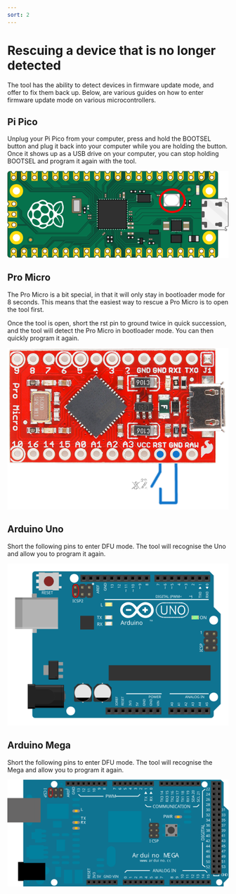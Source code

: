 ```yaml
---
sort: 2
---
```

# Rescuing a device that is no longer detected
The tool has the ability to detect devices in firmware update mode, and offer to fix them back up. Below, are various guides on how to enter firmware update mode on various microcontrollers.

## Pi Pico
Unplug your Pi Pico from your computer, press and hold the BOOTSEL button and plug it back into your computer while you are holding the button. Once it shows up as a USB drive on your computer, you can stop holding BOOTSEL and program it again with the tool.

[![Pi Pico BOOTSEL](/assets/images/pico-bootsel.png)](/assets/images/pico-bootsel.png)

## Pro Micro 
The Pro Micro is a bit special, in that it will only stay in bootloader mode for 8 seconds. This means that the easiest way to rescue a Pro Micro is to open the tool first.

Once the tool is open, short the rst pin to ground twice in quick succession, and the tool will detect the Pro Micro in bootloader mode. You can then quickly program it again.

[![Pro Micro Reset](/assets/images/promicrorst.png)](/assets/images/promicrorst.png)

## Arduino Uno
Short the following pins to enter DFU mode. The tool will recognise the Uno and allow you to program it again.

[![Arduino Uno DFU Pins](/assets/images/ArduinoUnoDFU.svg)](/assets/images/ArduinoUnoDFU.svg)

## Arduino Mega
Short the following pins to enter DFU mode. The tool will recognise the Mega and allow you to program it again.

[![Arduino Mega DFU Pins](/assets/images/ArduinoMegaDFU.png)](/assets/images/ArduinoMegaDFU.png)